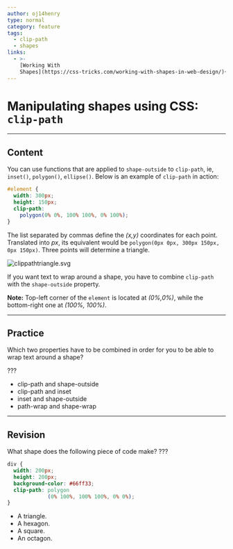 ```yaml
---
author: oj14henry
type: normal
category: feature
tags:
  - clip-path
  - shapes
links:
  - >-
    [Working With
    Shapes](https://css-tricks.com/working-with-shapes-in-web-design/){Article}
---
```


# Manipulating shapes using CSS: `clip-path`


---

## Content

You can use functions that are applied to `shape-outside` to `clip-path`, ie, `inset()`, `polygon()`, `ellipse()`.
Below is an example of `clip-path` in action:

```css
#element {
  width: 300px;
  height: 150px;
  clip-path:
    polygon(0% 0%, 100% 100%, 0% 100%);
}
```

The list separated by commas define the *(x,y)* coordinates for each point. Translated into *px*, its equivalent would be `polygon(0px 0px, 300px 150px, 0px 150px)`. Three points will determine a triangle.

![clippathtriangle.svg](https://img.enkipro.com/9b9a4914d020ad42c618f59d8fe30abf.png)

If you want text to wrap around a shape, you have to combine `clip-path` with the `shape-outside` property.

**Note:** Top-left corner of the `element` is located at *(0%,0%)*, while the bottom-right one at *(100%, 100%)*.


---

## Practice

Which two properties have to be combined in order for you to be able to wrap text around a shape?

???

* clip-path and shape-outside
* clip-path and inset
* inset and shape-outside
* path-wrap and shape-wrap


---

## Revision

What shape does the following piece of code make? ???

```css
div {
  width: 200px;
  height: 200px;
  background-color: #66ff33;
  clip-path: polygon
             (0% 100%, 100% 100%, 0% 0%);
}
```

* A triangle.
* A hexagon.
* A square.
* An octagon.
